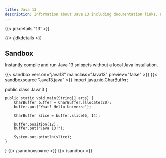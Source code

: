 ```yaml
---
title: Java 13
description: Information about Java 13 including documentation links, new APIs, added features and download options.
---
```


{{< jdkdetails "13" >}}

{{< /jdkdetails >}}

## Sandbox

Instantly compile and run Java 13 snippets without a local Java installation.

{{< sandbox version="java13" mainclass="Java13" preview="false" >}}
{{< sandboxsource "Java13.java" >}}
import java.nio.CharBuffer;

public class Java13 {
    
    public static void main(String[] args) {
        CharBuffer buffer = CharBuffer.allocate(20);
        buffer.put("What? Hello Universe");

        CharBuffer slice = buffer.slice(6, 14);

        buffer.position(12);
        buffer.put("Java 13!");

        System.out.println(slice);
    }

}
{{< /sandboxsource >}}
{{< /sandbox >}}

